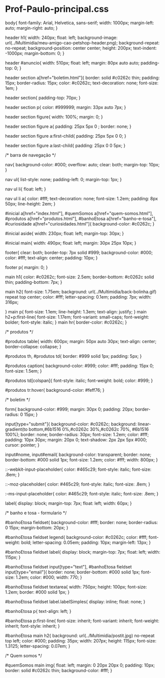 # Prof-Paulo-principal.css

body{
    font-family: Arial, Helvetica, sans-serif;
    width: 1000px;
    margin-left: auto;
    margin-right: auto;
}

header h1{
    width: 240px;
    float: left;
    background-image: url(../Multimidia/meu-amigo-cao-petshop-header.png);
    background-repeat: no-repeat;
    background-position: center center;
    height: 200px;
    text-indent: -1000px;
    margin-bottom: 0;
}

header #anuncio{
    width: 510px;
    float: left;
    margin: 80px auto auto;
    padding-top: 0;
}

header section a[href="boletim.html"]{
    border: solid #c0262c thin;
    padding: 15px;
    border-radius: 15px;
    color: #c0262c;
    text-decoration: none;
    font-size: 1em;
}

header section{
    padding-top: 70px;
}

header section p{
    color: #999999;
    margin: 33px auto 7px;
}

header section figure{
    width: 100%;
    margin: 0;
}

header section figure a{
    padding: 25px 5px 0 ;
    border: none;
}

header section figure a:first-child{
    padding: 25px 5px 0 0;
}

header section figure a:last-child{
    padding: 25px 0 0 5px;
}

/* barra de navegação */

nav{
    background-color: #000;
    overflow: auto;
    clear: both;
    margin-top: 10px;
}

nav ul{
    list-style: none;
    padding-left: 0;
    margin-top: 1px;
}

nav ul li{
    float: left;
}

nav ul li a{
    color: #fff;
    text-decoration: none;
    font-size: 1.2em;
    padding: 8px 50px;
    line-height: 2em;
}

#inicial a[href="index.html"],
#quemSomos a[href="quem-somos.html"],
#produtos a[href="produtos.html"],
#banhoEtosa a[href="banho-e-tosa"],
#curiosidade a[href="curiosidades.html"]{
background-color: #c0262c;
}

#inicial aside{
    width: 230px;
    float: left;
    margin-top: 30px;
}

#inicial main{
    width: 490px;
    float: left;
    margin: 30px 25px 10px;
}

footer{
    clear: both;
    border-top: 7px solid #999;
    background-color: #000;
    color: #fff;
    text-align: center;
    padding: 10px;
}

footer p{
    margin: 0;
}

main h1{
    color: #c0262c;
    font-size: 2.5em;
    border-bottom: #c0262c solid thin;
    padding-bottom: 7px;
}

main h2{
    font-size: 1.75em;
    background: url(../Multimidia/back-bolinha.gif) repeat top center;
    color: #fff;
    letter-spacing: 0.1em;
    padding: 7px;
    width: 316px;

}
main p{
    font-size: 1.1em;
    line-height: 1.3em;
    text-align: justify;
}
main h2+p:first-line{
    font-size: 1.17em;
    font-variant: small-caps;
    font-weight: bolder;
    font-style: italic;
}
main hr{
    border-color: #c0262c;
}

/* produtos */

#produtos table{
    width: 600px;
    margin: 50px auto 30px;
    text-align: center;
    border-collapse: collapse;
}

#produtos th, #produtos td{
    border: #999 solid 1px;
    padding: 5px;
}

#produtos caption{
    background-color: #999;
    color: #fff;
    padding: 15px 0;
    font-size: 1.5em;
}

#produtos td[colspan]{
    font-style: italic;
    font-weight: bold;
    color: #999;
}

#produtos tr:hover{
    background-color: #feff76;
}

/* boletim */

form{
    background-color: #999;
    margin: 30px 0;
    padding: 20px;
    border-radius: 0 15px;
}

input[type="submit"]{
    background-color: #c0262c;
    background: linear-gradient(to bottom,#6b1516 0%,#c0262c 30%,#c0262c 70%, #6b1516 100%);
    border: none;
    border-radius: 30px;
    font-size: 1.2em;
    color: #fff;
    padding: 10px 30px;
    margin: 20px 0;
    text-shadow: 2px 2px 5px #000;
    cursor: pointer;
}

input#nome, input#email{
    background-color: transparent;
    border: none;
    border-bottom: #000 solid 1px;
    font-size: 1.2em;
    color: #fff;
    width: 800px;
}

::-webkit-input-placeholder{
    color: #465c29;
    font-style: italic;
    font-size: .8em;
}

::-moz-placeholder{
    color: #465c29;
    font-style: italic;
    font-size: .8em;
}

:-ms-input-placeholder{
    color: #465c29;
    font-style: italic;
    font-size: .8em;
}

label{
    display: block;
    margin-top: 7px;
    float: left;
    width: 60px;
}

/* banho e tosa - formulario */

#banhoEtosa fieldset{
    background-color: #fff;
    border: none;
    border-radius: 0 15px;
    margin-bottom: 20px;
}

#banhoEtosa fieldset legend{
    background-color: #c0262c;
    color: #fff;
    font-weight: bold;
    letter-spacing: 0.05em;
    padding: 10px;
    margin-left: 13px;
}

#banhoEtosa fieldset label{
    display: block;
    margin-top: 7px;
    float: left;
    width: 115px;
}

#banhoEtosa fieldset input[type="text"],
#banhoEtosa fieldset input[type="email"]{
    border: none;
    border-bottom: #000 solid 1px;
    font-size: 1.2em;
    color: #000;
    width: 770;
}

#banhoEtosa fieldset textarea{
    width: 750px;
    height: 100px;
    font-size: 1.2em;
    border: #000 solid 1px;
}

#banhoEtosa fieldset label.labelSimples{
    display: inline;
    float: none;
}

#banhoEtosa p{
    text-align: left;
}

#banhoEtosa p:first-line{
    font-size: inherit;
    font-variant: inherit;
    font-weight: inherit;
    font-style: inherit;
}

#banhoEtosa main h2{
    background: url(../Multimidia/postit.jpg)
    no-repeat top left;
    color: #000;
    padding: 35px;
    width: 207px;
    height: 115px;
    font-size: 1.3125;
    letter-spacing: 0.07em;
}

/* Quem somos */

#quemSomos main img{
    float: left;
    margin: 0 20px 20px 0;
    padding: 10px;
    border: solid #c0262c thin;
    background-color: #fff;
}
